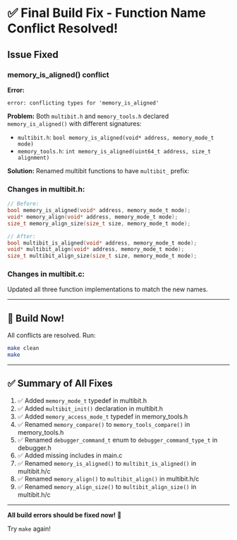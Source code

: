 # ✅ Final Build Fix - Function Name Conflict Resolved!

## Issue Fixed

### memory_is_aligned() conflict

**Error:**
```
error: conflicting types for 'memory_is_aligned'
```

**Problem:**
Both `multibit.h` and `memory_tools.h` declared `memory_is_aligned()` with different signatures:
- `multibit.h`: `bool memory_is_aligned(void* address, memory_mode_t mode)`
- `memory_tools.h`: `int memory_is_aligned(uint64_t address, size_t alignment)`

**Solution:**
Renamed multibit functions to have `multibit_` prefix:

### Changes in multibit.h:
```c
// Before:
bool memory_is_aligned(void* address, memory_mode_t mode);
void* memory_align(void* address, memory_mode_t mode);
size_t memory_align_size(size_t size, memory_mode_t mode);

// After:
bool multibit_is_aligned(void* address, memory_mode_t mode);
void* multibit_align(void* address, memory_mode_t mode);
size_t multibit_align_size(size_t size, memory_mode_t mode);
```

### Changes in multibit.c:
Updated all three function implementations to match the new names.

---

## 🚀 Build Now!

All conflicts are resolved. Run:

```bash
make clean
make
```

---

## ✅ Summary of All Fixes

1. ✅ Added `memory_mode_t` typedef in multibit.h
2. ✅ Added `multibit_init()` declaration in multibit.h
3. ✅ Added `memory_access_mode_t` typedef in memory_tools.h
4. ✅ Renamed `memory_compare()` to `memory_tools_compare()` in memory_tools.h
5. ✅ Renamed `debugger_command_t` enum to `debugger_command_type_t` in debugger.h
6. ✅ Added missing includes in main.c
7. ✅ Renamed `memory_is_aligned()` to `multibit_is_aligned()` in multibit.h/c
8. ✅ Renamed `memory_align()` to `multibit_align()` in multibit.h/c
9. ✅ Renamed `memory_align_size()` to `multibit_align_size()` in multibit.h/c

---

**All build errors should be fixed now!** 🎉

Try `make` again!
